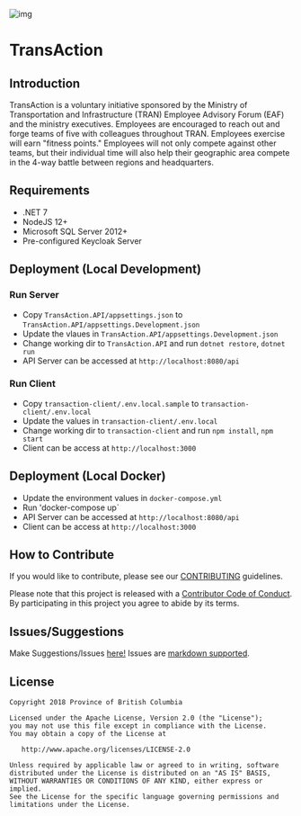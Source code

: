 ![img](https://img.shields.io/badge/Lifecycle-Stable-97ca00)

# TransAction

## Introduction
TransAction is a voluntary initiative sponsored by the Ministry of Transportation and Infrastructure (TRAN) Employee Advisory Forum (EAF) and the ministry executives.  Employees are encouraged to reach out and forge teams of five with colleagues throughout TRAN. Employees exercise will earn "fitness points." Employees will not only compete against other teams, but their individual time will also help their geographic area compete in the 4-way battle between regions and headquarters.

## Requirements

- .NET 7
- NodeJS 12+
- Microsoft SQL Server 2012+
- Pre-configured Keycloak Server

## Deployment (Local Development)

### Run Server
- Copy `TransAction.API/appsettings.json` to `TransAction.API/appsettings.Development.json`
- Update the vlaues in `TransAction.API/appsettings.Development.json`
- Change working dir to `TransAction.API` and run `dotnet restore`, `dotnet run`
- API Server can be accessed at `http://localhost:8080/api`

### Run Client
- Copy `transaction-client/.env.local.sample` to `transaction-client/.env.local`
- Update the values in `transaction-client/.env.local`
- Change working dir to `transaction-client` and run `npm install`, `npm start`
- Client can be access at `http://localhost:3000`

## Deployment (Local Docker)
- Update the environment values in `docker-compose.yml`
- Run 'docker-compose up`
- API Server can be accessed at `http://localhost:8080/api`
- Client can be access at `http://localhost:3000`

## How to Contribute

If you would like to contribute, please see our [CONTRIBUTING](CONTRIBUTING.md) guidelines.

Please note that this project is released with a [Contributor Code of Conduct](CODE_OF_CONDUCT.md). 
By participating in this project you agree to abide by its terms.

## Issues/Suggestions
Make Suggestions/Issues [here!](https://github.com/bcgov/transaction/issues/new)
Issues are [markdown supported](https://guides.github.com/features/mastering-markdown/).

## License

    Copyright 2018 Province of British Columbia

    Licensed under the Apache License, Version 2.0 (the "License");
    you may not use this file except in compliance with the License.
    You may obtain a copy of the License at

       http://www.apache.org/licenses/LICENSE-2.0

    Unless required by applicable law or agreed to in writing, software
    distributed under the License is distributed on an "AS IS" BASIS,
    WITHOUT WARRANTIES OR CONDITIONS OF ANY KIND, either express or implied.
    See the License for the specific language governing permissions and
    limitations under the License.
